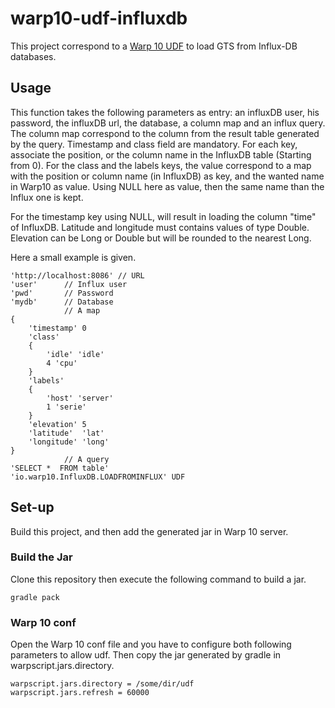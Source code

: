 # warp10-udf-influxdb
This project correspond to a [Warp 10 UDF](http://www.warp10.io/reference/miscellaneous/UDF/#sidebar) to load GTS from Influx-DB databases.

## Usage
This function takes the following parameters as entry: an influxDB user, his password, the influxDB url, the database, a column map and an influx query.
The column map correspond to the column from the result table generated by the query. Timestamp and class field are mandatory. 
For each key, associate the position, or the column name in the InfluxDB table (Starting from 0). 
For the class and the labels keys, the value correspond to a map with the position or column name (in InfluxDB) as key, and the wanted name in Warp10 as value. Using NULL here as value, then the same name than the Influx one is kept.

For the timestamp key using NULL, will result in loading the column "time" of InfluxDB. 
Latitude and longitude must contains values of type Double. 
Elevation can be Long or Double but will be rounded to the nearest Long.

Here a small example is given.
```
'http://localhost:8086' // URL
'user'      // Influx user
'pwd'       // Password
'mydb'      // Database
            // A map
{
    'timestamp' 0
    'class' 
    {
        'idle' 'idle'
        4 'cpu'
    }
    'labels'
    {
        'host' 'server'
        1 'serie'
    }
    'elevation' 5
    'latitude'  'lat'
    'longitude' 'long'
}
            // A query
'SELECT *  FROM table'
'io.warp10.InfluxDB.LOADFROMINFLUX' UDF
```


## Set-up 
Build this project, and then add the generated jar in Warp 10 server.

### Build the Jar ###
Clone this repository then execute the following command to build a jar.
```
gradle pack
```

### Warp 10 conf
Open the Warp 10 conf file and you have to configure both following parameters to allow udf. Then copy the jar generated by gradle in warpscript.jars.directory.
```
warpscript.jars.directory = /some/dir/udf
warpscript.jars.refresh = 60000
```
